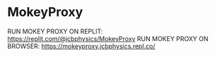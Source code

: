 # MokeyProxy
RUN MOKEY PROXY ON REPLIT: https://replit.com/@jcbphysics/MokeyProxy
RUN MOKEY PROXY ON BROWSER: https://mokeyproxy.jcbphysics.repl.co/
